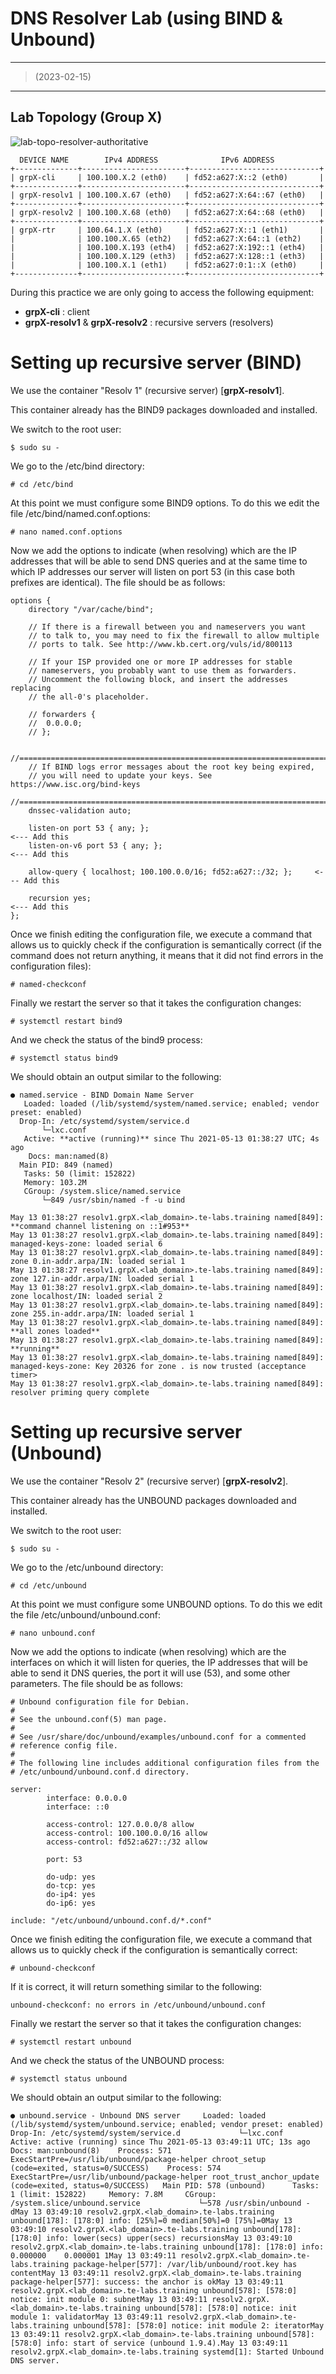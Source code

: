 # DNS Resolver Lab (using BIND & Unbound)

------

> (2023-02-15) 

------



## Lab Topology (Group X) 



![lab-topo-resolver-authoritative](./DNS-Resolver_Lab_script-pics/grpX_network_topology.png)



```
  DEVICE NAME        IPv4 ADDRESS              IPv6 ADDRESS
+--------------+-----------------------+-----------------------------+
| grpX-cli     | 100.100.X.2 (eth0)    | fd52:a627:X::2 (eth0)       |
+--------------+-----------------------+-----------------------------+
| grpX-resolv1 | 100.100.X.67 (eth0)   | fd52:a627:X:64::67 (eth0)   |
+--------------+-----------------------+-----------------------------+
| grpX-resolv2 | 100.100.X.68 (eth0)   | fd52:a627:X:64::68 (eth0)   |
+--------------+-----------------------+-----------------------------+
| grpX-rtr     | 100.64.1.X (eth0)     | fd52:a627:X::1 (eth1)       |
|              | 100.100.X.65 (eth2)   | fd52:a627:X:64::1 (eth2)    |
|              | 100.100.X.193 (eth4)  | fd52:a627:X:192::1 (eth4)   |
|              | 100.100.X.129 (eth3)  | fd52:a627:X:128::1 (eth3)   |
|              | 100.100.X.1 (eth1)    | fd52:a627:0:1::X (eth0)     |
+--------------+-----------------------+-----------------------------+
```

During this practice we are only going to access the following equipment:

* **grpX-cli** : client
* **grpX-resolv1** & **grpX-resolv2** : recursive servers (resolvers)



# Setting up recursive server (BIND)

We use the container "Resolv 1" (recursive server) [**grpX-resolv1**].

This container already has the BIND9 packages downloaded and installed.

We switch to the root user:

```
$ sudo su -
```

We go to the /etc/bind directory:

```
# cd /etc/bind
```

At this point we must configure some BIND9 options.
To do this we edit the file /etc/bind/named.conf.options:

```
# nano named.conf.options
```

Now we add the options to indicate (when resolving) which are the IP addresses that will be able to send DNS queries and at the same time to which IP addresses our server will listen on port 53 (in this case both prefixes are identical). The file should be as follows:

```
options {
	directory "/var/cache/bind";

	// If there is a firewall between you and nameservers you want
	// to talk to, you may need to fix the firewall to allow multiple
	// ports to talk. See http://www.kb.cert.org/vuls/id/800113

	// If your ISP provided one or more IP addresses for stable 
	// nameservers, you probably want to use them as forwarders.  
	// Uncomment the following block, and insert the addresses replacing 
	// the all-0's placeholder.

	// forwarders {
	// 	0.0.0.0;
	// };

	//========================================================================
	// If BIND logs error messages about the root key being expired,
	// you will need to update your keys. See https://www.isc.org/bind-keys
	//========================================================================
	dnssec-validation auto;

	listen-on port 53 { any; };																		<--- Add this
	listen-on-v6 port 53 { any; };																<--- Add this
	
	allow-query { localhost; 100.100.0.0/16; fd52:a627::/32; };		<--- Add this

	recursion yes;																								<--- Add this
};
```

Once we finish editing the configuration file, we execute a command that allows us to quickly check if the configuration is semantically correct (if the command does not return anything, it means that it did not find errors in the configuration files):

```
# named-checkconf
```

Finally we restart the server so that it takes the configuration changes:

```
# systemctl restart bind9
```

And we check the status of the bind9 process:

```
# systemctl status bind9
```

We should obtain an output similar to the following:

```
● named.service - BIND Domain Name Server
   Loaded: loaded (/lib/systemd/system/named.service; enabled; vendor preset: enabled)
  Drop-In: /etc/systemd/system/service.d
       └─lxc.conf
   Active: **active (running)** since Thu 2021-05-13 01:38:27 UTC; 4s ago
    Docs: man:named(8)
  Main PID: 849 (named)
   Tasks: 50 (limit: 152822)
   Memory: 103.2M
   CGroup: /system.slice/named.service
       └─849 /usr/sbin/named -f -u bind

May 13 01:38:27 resolv1.grpX.<lab_domain>.te-labs.training named[849]: **command channel listening on ::1#953**
May 13 01:38:27 resolv1.grpX.<lab_domain>.te-labs.training named[849]: managed-keys-zone: loaded serial 6
May 13 01:38:27 resolv1.grpX.<lab_domain>.te-labs.training named[849]: zone 0.in-addr.arpa/IN: loaded serial 1
May 13 01:38:27 resolv1.grpX.<lab_domain>.te-labs.training named[849]: zone 127.in-addr.arpa/IN: loaded serial 1
May 13 01:38:27 resolv1.grpX.<lab_domain>.te-labs.training named[849]: zone localhost/IN: loaded serial 2
May 13 01:38:27 resolv1.grpX.<lab_domain>.te-labs.training named[849]: zone 255.in-addr.arpa/IN: loaded serial 1
May 13 01:38:27 resolv1.grpX.<lab_domain>.te-labs.training named[849]: **all zones loaded**
May 13 01:38:27 resolv1.grpX.<lab_domain>.te-labs.training named[849]: **running**
May 13 01:38:27 resolv1.grpX.<lab_domain>.te-labs.training named[849]: managed-keys-zone: Key 20326 for zone . is now trusted (acceptance timer>
May 13 01:38:27 resolv1.grpX.<lab_domain>.te-labs.training named[849]: resolver priming query complete
```





# Setting up recursive server (Unbound)

We use the container "Resolv 2" (recursive server) [**grpX-resolv2**].

This container already has the UNBOUND packages downloaded and installed.

We switch to the root user:

```
$ sudo su -
```

We go to the /etc/unbound directory:

```
# cd /etc/unbound
```

At this point we must configure some UNBOUND options.
To do this we edit the file /etc/unbound/unbound.conf:

```
# nano unbound.conf
```

Now we add the options to indicate (when resolving) which are the interfaces on which it will listen for queries, the IP addresses that will be able to send it DNS queries, the port it will use (53), and some other parameters. The file should be as follows:

```
# Unbound configuration file for Debian.
#
# See the unbound.conf(5) man page.
#
# See /usr/share/doc/unbound/examples/unbound.conf for a commented
# reference config file.
#
# The following line includes additional configuration files from the
# /etc/unbound/unbound.conf.d directory.

server:
        interface: 0.0.0.0
        interface: ::0

        access-control: 127.0.0.0/8 allow
        access-control: 100.100.0.0/16 allow
        access-control: fd52:a627::/32 allow

        port: 53

        do-udp: yes
        do-tcp: yes
        do-ip4: yes
        do-ip6: yes

include: "/etc/unbound/unbound.conf.d/*.conf"
```

Once we finish editing the configuration file, we execute a command that allows us to quickly check if the configuration is semantically correct:

```
# unbound-checkconf
```

If it is correct, it will return something similar to the following:

```
unbound-checkconf: no errors in /etc/unbound/unbound.conf
```

Finally we restart the server so that it takes the configuration changes:

```
# systemctl restart unbound
```

And we check the status of the UNBOUND process:

```
# systemctl status unbound
```

We should obtain an output similar to the following:

```
● unbound.service - Unbound DNS server     Loaded: loaded (/lib/systemd/system/unbound.service; enabled; vendor preset: enabled)    Drop-In: /etc/systemd/system/service.d             └─lxc.conf     Active: active (running) since Thu 2021-05-13 03:49:11 UTC; 13s ago       Docs: man:unbound(8)    Process: 571 ExecStartPre=/usr/lib/unbound/package-helper chroot_setup (code=exited, status=0/SUCCESS)    Process: 574 ExecStartPre=/usr/lib/unbound/package-helper root_trust_anchor_update (code=exited, status=0/SUCCESS)   Main PID: 578 (unbound)      Tasks: 1 (limit: 152822)     Memory: 7.8M     CGroup: /system.slice/unbound.service             └─578 /usr/sbin/unbound -dMay 13 03:49:10 resolv2.grpX.<lab_domain>.te-labs.training unbound[178]: [178:0] info: [25%]=0 median[50%]=0 [75%]=0May 13 03:49:10 resolv2.grpX.<lab_domain>.te-labs.training unbound[178]: [178:0] info: lower(secs) upper(secs) recursionsMay 13 03:49:10 resolv2.grpX.<lab_domain>.te-labs.training unbound[178]: [178:0] info:    0.000000    0.000001 1May 13 03:49:11 resolv2.grpX.<lab_domain>.te-labs.training package-helper[577]: /var/lib/unbound/root.key has contentMay 13 03:49:11 resolv2.grpX.<lab_domain>.te-labs.training package-helper[577]: success: the anchor is okMay 13 03:49:11 resolv2.grpX.<lab_domain>.te-labs.training unbound[578]: [578:0] notice: init module 0: subnetMay 13 03:49:11 resolv2.grpX.<lab_domain>.te-labs.training unbound[578]: [578:0] notice: init module 1: validatorMay 13 03:49:11 resolv2.grpX.<lab_domain>.te-labs.training unbound[578]: [578:0] notice: init module 2: iteratorMay 13 03:49:11 resolv2.grpX.<lab_domain>.te-labs.training unbound[578]: [578:0] info: start of service (unbound 1.9.4).May 13 03:49:11 resolv2.grpX.<lab_domain>.te-labs.training systemd[1]: Started Unbound DNS server.
```


